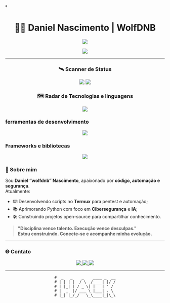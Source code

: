 ⁸<h1 align="center">👨‍💻 Daniel Nascimento | WolfDNB</h1>

<!-- =============================== -->
<!--      W O L F D N B   HUB       -->
<!-- =============================== -->

<p align="center">
  <img src="https://readme-typing-svg.herokuapp.com/?font=Fira+Code&weight=600&size=28&pause=1000&color=00FF9C&center=true&vCenter=true&multiline=true&width=750&lines=console.log('Bem‑vindo(a)_');Hack+the+World!">
</p>
<p align="center">
  <img src="https://readme-typing-svg.herokuapp.com?font=Fira+Code&size=22&pause=1000&color=00FF00&center=true&vCenter=true&width=600&lines=Engenharia+de+Software;Cibersegurança+%7C+Automação;Python+%7C+Inteligência+Artificial;Estudante+%7C+Explorador+da+Tecnologia">
</p>

---

<h3 align="center">🛰️ Scanner de Status</h3>

<p align="center">
  <img src="https://github-readme-stats.vercel.app/api?username=wolfdnb&show_icons=true&theme=tokyonight&title_color=00ff9c&icon_color=00ff9c&text_color=c9d1d9&bg_color=00000000&border_color=00ff9c">
  <img src="https://github-readme-streak-stats.herokuapp.com?user=wolfdnb&theme=tokyonight&hide_border=true&date_format=j%20M%5B%20Y%5D&stroke=00ff9c&ring=00ff9c&currStreakLabel=00ff9c">
</p>

<h3 align="center">🗺️ Radar de Tecnologias e linguagens </h3>
<p align="center">
  <a href="https://skillicons.dev">
    <img src="https://skillicons.dev/icons?i=docker,python" />
  </a>
</p>


<h3> ferramentas de desenvolvimento </h3>

<p align="center">
  <a href="https://skillicons.dev">
    <img src="https://skillicons.dev/icons?i=git,kubernetes,,vscode,github,discord,obsidian" />
  </a>
</p>



<h3>Frameworks e bibliotecas</h3>

<p align="center">
  <a href="https://skillicons.dev">
    <img src="https://skillicons.dev/icons?i=git,kubernetes,docker,c,vim" />
  </a>
</p>



### 👾 Sobre mim
Sou **Daniel “wolfdnb” Nascimento**, apaixonado por **código, automação e segurança**.  
Atualmente:

- ⌨️ Desenvolvendo scripts no **Termux** para pentest e automação;  
- 📚 Aprimorando Python com foco em **Cibersegurança** e **IA**;  
- 🛠️ Construindo projetos open-source para compartilhar conhecimento.

> **"Disciplina vence talento. Execução vence desculpas."**  
> **Estou construindo. Conecte-se e acompanhe minha evolução.**

---

### 🌐 Contato

<p align="center">
  <a href="https://instagram.com/wolf_daniboy" target="_blank">
    <img src="https://img.shields.io/badge/-Instagram-%23E4405F?style=for-the-badge&logo=instagram&logoColor=white">
  </a>
  <a href="mailto:wolf21.dan@gmail.com">
    <img src="https://img.shields.io/badge/-Gmail-%23333?style=for-the-badge&logo=gmail&logoColor=white">
  </a>
  <a href="https://www.linkedin.com/in/daniel-nascimento-710245362" target="_blank">
    <img src="https://img.shields.io/badge/-LinkedIn-%230077B5?style=for-the-badge&logo=linkedin&logoColor=white">
  </a>
</p>

---

<div align="center">

```text
#  _   _    _    ____ _  __
# | | | |  / \  / ___| |/ /
# | |_| | / _ \| |   | ' / 
# |  _  |/ ___ \ |___| . \ 
# |_| |_/_/   \_\____|_|\_\